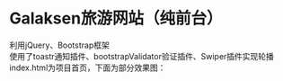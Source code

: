 # Galaksen旅游网站（纯前台）
利用jQuery、Bootstrap框架    
使用了toastr通知插件、bootstrapValidator验证插件、Swiper插件实现轮播    
index.html为项目首页，下面为部分效果图：  


